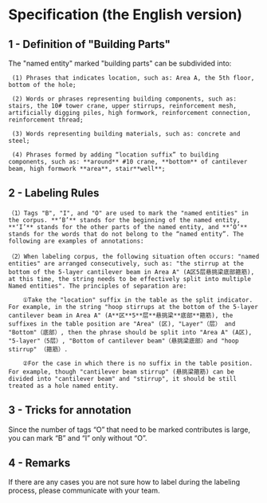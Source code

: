 # Specification (the English version)

## 1 - Definition of "Building Parts"

The "named entity" marked "building parts" can be subdivided into:
  
     (1) Phrases that indicates location, such as: Area A, the 5th floor, bottom of the hole;
  
     (2) Words or phrases representing building components, such as: stairs, the 10# tower crane, upper stirrups, reinforcement mesh, artificially digging piles, high formwork, reinforcement connection, reinforcement thread;
  
     (3) Words representing building materials, such as: concrete and steel;
  
     (4) Phrases formed by adding “location suffix” to building components, such as: **around** #10 crane, **bottom** of cantilever beam, high formwork **area**, stair**well**;
  
## 2 - Labeling Rules

    （1）Tags "B", "I", and "O" are used to mark the "named entities" in the corpus. **‘B’** stands for the beginning of the named entity, **‘I’** stands for the other parts of the named entity, and **‘O’** stands for the words that do not belong to the “named entity”. The following are examples of annotations:
    
    （2）When labeling corpus, the following situation often occurs: "named entities" are arranged consecutively, such as: "the stirrup at the bottom of the 5-layer cantilever beam in Area A" (A区5层悬挑梁底部箍筋), at this time, the string needs to be effectively split into multiple Named entities". The principles of separation are:
    
        ①Take the "location" suffix in the table as the split indicator. For example, in the string "hoop stirrups at the bottom of the 5-layer cantilever beam in Area A" (A**区**5**层**悬挑梁**底部**箍筋), the suffixes in the table position are "Area" (区), "Layer"（层） and "Bottom"（底部）, then the phrase should be split into "Area A" (A区), "5-layer"（5层）, "Bottom of cantilever beam"（悬挑梁底部）and "hoop stirrup" （箍筋）.
        
        ②For the case in which there is no suffix in the table position. For example, though "cantilever beam stirrup" (悬挑梁箍筋) can be divided into "cantilever beam" and "stirrup", it should be still treated as a hole named entity.

## 3 - Tricks for annotation

Since the number of tags “O” that need to be marked contributes is large, you can mark “B” and “I” only without “O”.

## 4 - Remarks

If there are any cases you are not sure how to label during the labeling process, please communicate with your team.
